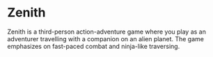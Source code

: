 # Zenith
 Zenith is a third-person action-adventure game where you play as an adventurer travelling with a companion on an alien planet. The game emphasizes on fast-paced combat and ninja-like traversing.
